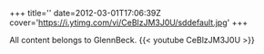 +++
title=''
date=2012-03-01T17:06:39Z
cover='https://i.ytimg.com/vi/CeBlzJM3J0U/sddefault.jpg'
+++

All content belongs to GlennBeck.
{{< youtube CeBlzJM3J0U >}}
